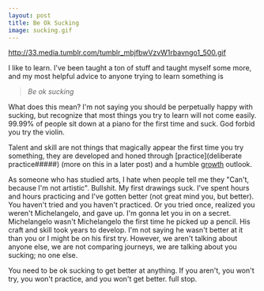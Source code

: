 ```yaml
---
layout: post
title: Be Ok Sucking
image: sucking.gif
---
```


http://33.media.tumblr.com/tumblr_mbjfbwVzvW1rbavngo1_500.gif

I like to learn.  I've been taught a ton of stuff and taught myself some more, and my most helpful advice to anyone trying to learn something is 

> *Be ok sucking*

What does this mean? I'm not saying you should be perpetually happy with sucking, but recognize that most things you try to learn will not come easily. 99.99% of people sit down at a piano for the first time and suck.  God forbid you try the violin. 

Talent and skill are not things that magically appear the first time you try something, they are developed and honed through [practice](deliberate practice#####) (more on this in a later post) and a humble [growth](http://www.scientificamerican.com/article/the-secret-to-raising-smart-kids1/) outlook. 

As someone who has studied arts, I hate when people tell me they "Can't, because I'm not artistic". Bullshit. My first drawings suck. I've spent hours and hours practicing and I've gotten better (not great mind you, but better). You haven't tried and you haven't practiced. Or you tried once, realized you weren't Michelangelo, and gave up.  I'm gonna let you in on a secret.  Michelangelo wasn't Michelangelo the first time he picked up a pencil. His craft and skill took years to develop. I'm not saying he wasn't better at it than you or I might be on his first try.  However, we aren't talking about anyone else, we are not comparing journeys, we are talking about you sucking; no one else.

You need to be ok sucking to get better at anything. If you aren't, you won't try, you won't practice, and you won't get better. full stop.